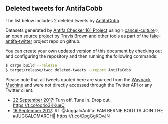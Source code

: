 ## Deleted tweets for AntifaCobb

The list below includes 2 deleted tweets by
[AntifaCobb](https://twitter.com/AntifaCobb).



Datasets generated by [Antifa Checker 161 Project](https://twitter.com/antifacheck161) using ✨[cancel-culture](https://github.com/travisbrown/cancel-culture)✨, an open source project by 
[Travis Brown](https://twitter.com/travisbrown) and other tools as part of the 
[fake-antifa-twitter](https://github.com/antifacheck161/fake-antifa-twitter) project repo on github.

You can create your own updated version of this document by checking out and configuring the
repository and then running the following commands:

```bash
$ cargo build --release
$ target/release/twcc deleted-tweets --report AntifaCobb
```

Please note that all tweets quoted here are sourced from the
[Wayback Machine](https://web.archive.org) and were not directly accessed through the Twitter API or
any Twitter client.

* [22 September 2017](https://web.archive.org/web/20170922231818/https://twitter.com/AntifaCobb/status/911369092233383938): Turn off. Tune in. Drop out. https://t.co/oc4o3KKueC <!--911369092233383938-->
* [16 September 2017](https://web.archive.org/web/20170916182300/https://twitter.com/AntifaCobb/status/909120450361479168): RT @JuggaloAntifa: FAM BERNIE BOUTTA JOIN THE #JUGGALOMARCH🎪 https://t.co/DpgGgKOvJN <!--909120450361479168-->
